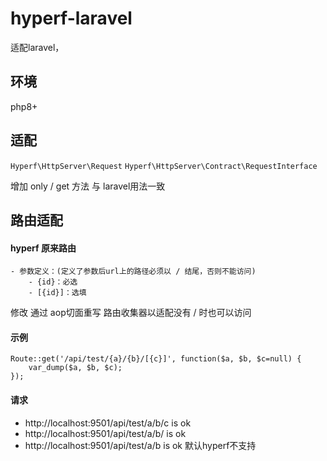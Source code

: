 # hyperf-laravel
适配laravel，

## 环境
php8+

## 适配
`Hyperf\HttpServer\Request` `Hyperf\HttpServer\Contract\RequestInterface`

增加 only / get 方法 与 laravel用法一致


## 路由适配

#### hyperf 原来路由
```
- 参数定义：(定义了参数后url上的路径必须以 / 结尾，否则不能访问)
    - {id}：必选
    - [{id}]：选填
```
修改 通过 aop切面重写 路由收集器以适配没有 / 时也可以访问

#### 示例

```
Route::get('/api/test/{a}/{b}/[{c}]', function($a, $b, $c=null) {
    var_dump($a, $b, $c);
});
```

#### 请求
* http://localhost:9501/api/test/a/b/c is ok
* http://localhost:9501/api/test/a/b/ is ok
* http://localhost:9501/api/test/a/b is ok 默认hyperf不支持
```
